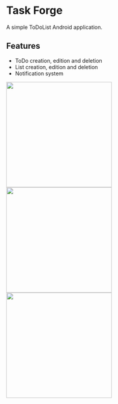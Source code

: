 # Task Forge
A simple ToDoList Android application.

## Features
- ToDo creation, edition and deletion
- List creation, edition and deletion
- Notification system

<div>
<img src="https://cloud.githubusercontent.com/assets/15229355/25179372/e7df4d9c-2509-11e7-9d7e-9a698d0cd986.png" width="280">

<img src="https://cloud.githubusercontent.com/assets/15229355/25179404/0f466fdc-250a-11e7-96fe-3f8389dab668.png" width="280">

<img src="https://cloud.githubusercontent.com/assets/15229355/25179413/1b786cd8-250a-11e7-8d76-01e5c09c4c11.png" width="280">
</div>
